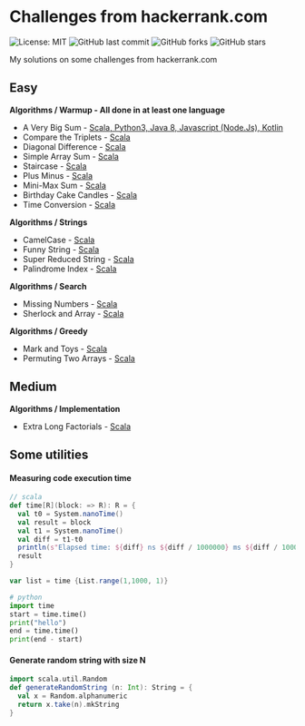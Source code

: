 # Challenges from hackerrank.com

![License: MIT](https://img.shields.io/badge/License-MIT-green.svg)
![GitHub last commit](https://img.shields.io/github/last-commit/lrgfilipe/hackerrank-challenges)
![GitHub forks](https://img.shields.io/github/forks/lrgfilipe/hackerrank-challenges?style=social)
![GitHub stars](https://img.shields.io/github/stars/lrgfilipe/hackerrank-challenges?style=social)

My solutions on some challenges from hackerrank.com



## Easy

**Algorithms / Warmup - All done in at least one language**
- A Very Big Sum - [Scala, Python3, Java 8, Javascript (Node.Js), Kotlin](https://github.com/lrgfilipe/hackerrank-challenges/tree/master/easy/A%20Very%20Big%20Sum)
- Compare the Triplets - [Scala](https://github.com/lrgfilipe/hackerrank-challenges/tree/master/easy/Compare%20the%20Triplets)
- Diagonal Difference - [Scala](https://github.com/lrgfilipe/hackerrank-challenges/tree/master/easy/Diagonal%20Difference)
- Simple Array Sum - [Scala](https://github.com/lrgfilipe/hackerrank-challenges/tree/master/easy/Simple%20Array%20Sum)
- Staircase - [Scala](https://github.com/lrgfilipe/hackerrank-challenges/tree/master/easy/Staircase)
- Plus Minus - [Scala](https://github.com/lrgfilipe/hackerrank-challenges/tree/master/easy/Plus%20Minus)
- Mini-Max Sum - [Scala](https://github.com/lrgfilipe/hackerrank-challenges/tree/master/easy/Mini-Max%20Sum)
- Birthday Cake Candles - [Scala](https://github.com/lrgfilipe/hackerrank-challenges/tree/master/easy/Birthday%20Cake%20Candles)
- Time Conversion - [Scala](https://github.com/lrgfilipe/hackerrank-challenges/tree/master/easy/Time%20Conversion)


**Algorithms / Strings**
- CamelCase -  [Scala](https://github.com/lrgfilipe/hackerrank-challenges/blob/master/easy/CamelCase)
- Funny String - [Scala](https://github.com/lrgfilipe/hackerrank-challenges/tree/master/easy/Funny%20String)
- Super Reduced String - [Scala](https://github.com/lrgfilipe/hackerrank-challenges/tree/master/easy/Super%20Reduced%20String)
- Palindrome Index - [Scala](https://github.com/lrgfilipe/hackerrank-challenges/tree/master/easy/Palindrome%20Index)

**Algorithms / Search**
- Missing Numbers - [Scala](https://github.com/lrgfilipe/hackerrank-challenges/tree/master/easy/Missing%20Numbers)
- Sherlock and Array - [Scala](https://github.com/lrgfilipe/hackerrank-challenges/tree/master/easy/Sherlock%20and%20Array)


**Algorithms / Greedy**
- Mark and Toys - [Scala](https://github.com/lrgfilipe/hackerrank-challenges/tree/master/easy/Mark%20and%20Toys)
- Permuting Two Arrays - [Scala](https://github.com/lrgfilipe/hackerrank-challenges/tree/master/easy/Permuting%20Two%20Arrays)



## Medium

**Algorithms / Implementation**
- Extra Long Factorials - [Scala](https://github.com/lrgfilipe/hackerrank-challenges/tree/master/medium/Extra%20Long%20Factorials)


## Some utilities

####  Measuring code execution time
```scala
// scala
def time[R](block: => R): R = {
  val t0 = System.nanoTime()
  val result = block
  val t1 = System.nanoTime()
  val diff = t1-t0
  println(s"Elapsed time: ${diff} ns ${diff / 1000000} ms ${diff / 1000000000} sec")
  result
}

var list = time {List.range(1,1000, 1)}
```
```python
# python
import time
start = time.time()
print("hello")
end = time.time()
print(end - start)
```

####  Generate random string with size N
```scala
import scala.util.Random
def generateRandomString (n: Int): String = {
  val x = Random.alphanumeric
  return x.take(n).mkString
}
```



